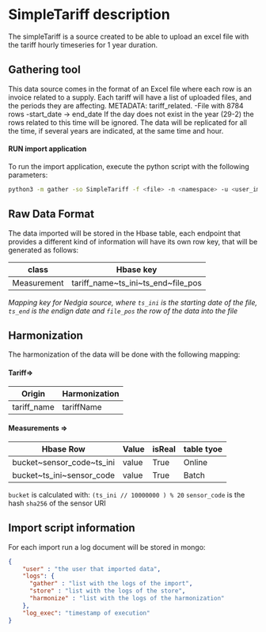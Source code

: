 # SimpleTariff description

The simpleTariff is a source created to be able to upload an excel file with the tariff hourly timeseries for 1 year duration.


## Gathering tool

This data source comes in the format of an Excel file where each row is an invoice related to a supply.
Each tariff will have a list of uploaded files, and the periods they are affecting.
METADATA:
tariff_related.
    -File with 8784 rows
    -start_date -> end_date
If the day does not exist in the year (29-2) the rows related to this time will be ignored.
The data will be replicated for all the time, if several years are indicated, at the same time and hour.

#### RUN import application
To run the import application, execute the python script with the following parameters:

```bash
python3 -m gather -so SimpleTariff -f <file> -n <namespace> -u <user_importing> -tar <tariff_name> -ds <data_source> -di <dt_ini> -de <dt_end> -st <store> 
```

## Raw Data Format
The data imported will be stored in the Hbase table, each endpoint that provides a different kind of information will have its own  row key, that will be generated as follows:

 | class       | Hbase key                          |
|-------------|------------------------------------|
| Measurement | tariff_name~ts_ini~ts_end~file_pos |

*Mapping key for Nedgia source, where `ts_ini` is the starting date of the file, `ts_end` is the endign date and `file_pos` the row of the data into the file*

## Harmonization

The harmonization of the data will be done with the following mapping:

#### Tariff=>
| Origin      | Harmonization |
|-------------|---------------|
 | tariff_name | tariffName    | 


#### Measurements =>

| Hbase Row                 | Value  | isReal | table tyoe |
|---------------------------|--------|--------|------------|
| bucket~sensor_code~ts_ini | value  | True   | Online     |
| bucket~ts_ini~sensor_code | value  | True   | Batch      |

`bucket` is calculated with: `(ts_ini // 10000000 ) % 20`
`sensor_code` is the hash `sha256` of the sensor URI


## Import script information

For each import run a log document will be stored in mongo:
```json
{
    "user" : "the user that imported data",
    "logs": {
      "gather" : "list with the logs of the import",
      "store" : "list with the logs of the store",
      "harmonize" : "list with the logs of the harmonization"
    },
    "log_exec": "timestamp of execution"
}
```


